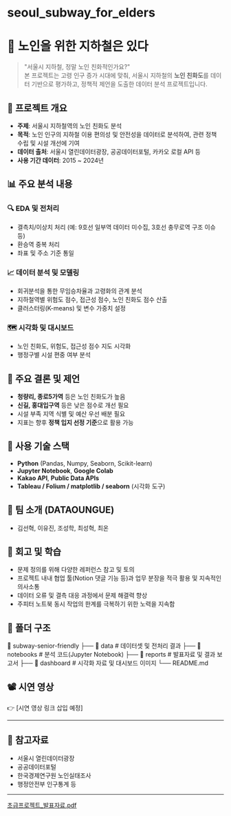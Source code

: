 # seoul_subway_for_elders

# 🧓 노인을 위한 지하철은 있다

> "서울시 지하철, 정말 노인 친화적인가요?"  
> 본 프로젝트는 고령 인구 증가 시대에 맞춰, 서울시 지하철의 **노인 친화도**를 데이터 기반으로 평가하고, 정책적 제언을 도출한 데이터 분석 프로젝트입니다.

## 📌 프로젝트 개요

- **주제**: 서울시 지하철역의 노인 친화도 분석
- **목적**: 노인 인구의 지하철 이용 편의성 및 안전성을 데이터로 분석하여, 관련 정책 수립 및 시설 개선에 기여
- **데이터 출처**: 서울시 열린데이터광장, 공공데이터포털, 카카오 로컬 API 등
- **사용 기간 데이터**: 2015 ~ 2024년

## 📊 주요 분석 내용

### 🔍 EDA 및 전처리
- 결측치/이상치 처리 (예: 9호선 일부역 데이터 미수집, 3호선 충무로역 구조 이슈 등)
- 환승역 중복 처리
- 좌표 및 주소 기준 통일

### 📈 데이터 분석 및 모델링
- 회귀분석을 통한 무임승차율과 고령화의 관계 분석
- 지하철역별 위험도 점수, 접근성 점수, 노인 친화도 점수 산출
- 클러스터링(K-means) 및 변수 가중치 설정

### 🗺️ 시각화 및 대시보드
- 노인 친화도, 위험도, 접근성 점수 지도 시각화
- 행정구별 시설 편중 여부 분석

## 📌 주요 결론 및 제언

- **청량리, 종로5가역** 등은 노인 친화도가 높음
- **신길, 홍대입구역** 등은 낮은 점수로 개선 필요
- 시설 부족 지역 식별 및 예산 우선 배분 필요
- 지표는 향후 **정책 입지 선정 기준**으로 활용 가능

## 🔧 사용 기술 스택

- **Python** (Pandas, Numpy, Seaborn, Scikit-learn)
- **Jupyter Notebook**, **Google Colab**
- **Kakao API**, **Public Data APIs**
- **Tableau / Folium / matplotlib / seaborn** (시각화 도구)

## 👥 팀 소개 (DATAOUNGUE)

- 김선혁, 이유진, 조성학, 최성혁, 최온

## 🔁 회고 및 학습

- 문제 정의를 위해 다양한 레퍼런스 참고 및 토의
- 프로젝트 내내 협업 툴(Notion 댓글 기능 등)과 업무 분장을 적극 활용 및 지속적인 의사소통
- 데이터 오류 및 결측 대응 과정에서 문제 해결력 향상
- 주피터 노트북 동시 작업의 한계를 극복하기 위한 노력을 지속함

## 📁 폴더 구조
📂 subway-senior-friendly ├── 📁 data # 데이터셋 및 전처리 결과 ├── 📁 notebooks # 분석 코드(Jupyter Notebook) ├── 📁 reports # 발표자료 및 결과 보고서 ├── 📁 dashboard # 시각화 자료 및 대시보드 이미지 └── README.md


## 📽️ 시연 영상

👉 [시연 영상 링크 삽입 예정]

---

## 📎 참고자료

- 서울시 열린데이터광장
- 공공데이터포털
- 한국경제연구원 노인실태조사
- 행정안전부 인구통계 등

---



[초급프로젝트_발표자료.pdf](https://github.com/user-attachments/files/19441427/_.pdf)
